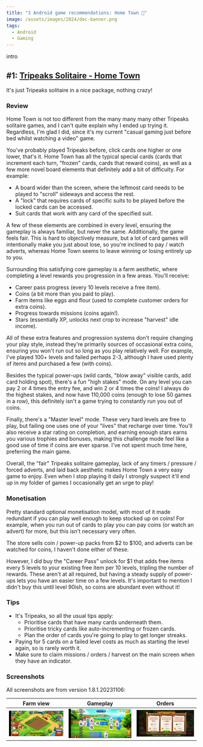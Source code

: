 ```yaml
---
title: "3 Android game recommendations: Home Town 🎴"
image: /assets/images/2024/dec-banner.png
tags:
  - Android
  - Gaming
---
```


intro

## #1: [Tripeaks Solitaire - Home Town](https://play.google.com/store/apps/details?id=solitaire.tripeaks.farm.town.adventure.card.games.free)

It's just Tripeaks solitaire in a nice package, nothing crazy!

### Review

Home Town is not too different from the many many many other Tripeaks solitaire games, and I can't quite explain why I ended up trying it. Regardless, I'm glad I did, since it's my current "casual gaming just before bed whilst watching a video" game.

You've probably played Tripeaks before, click cards one higher or one lower, that's it. Home Town has all the typical special cards (cards that increment each turn, "frozen" cards, cards that reward coins), as well as a few more novel board elements that definitely add a bit of difficulty. For example:

- A board wider than the screen, where the leftmost card needs to be played to "scroll" sideways and access the rest.
- A "lock" that requires cards of specific suits to be played before the locked cards can be accessed.
- Suit cards that work with any card of the specified suit.

A few of these elements are combined in every level, ensuring the gameplay is always familiar, but never the same. Additionally, the game feels fair. This is hard to objectively measure, but a lot of card games will intentionally make you just about lose, so you're inclined to pay / watch adverts, whereas Home Town seems to leave winning or losing entirely up to you.

Surrounding this satisfying core gameplay is a farm aesthetic, where completing a level rewards you progression in a few areas. You'll receive:

- Career pass progress (every 10 levels receive a free item).
- Coins (a bit more than you paid to play).
- Farm items like eggs and flour (used to complete customer orders for extra coins).
- Progress towards missions (coins again!).
- Stars (essentially XP, unlocks next crop to increase "harvest" idle income).

All of these extra features and progression systems don't require changing your play style, instead they're primarily sources of occasional extra coins, ensuring you won't run out so long as you play relatively well. For example, I've played 100+ levels and failed perhaps 2-3, although I have used plenty of items and purchased a few (with coins).

Besides the typical power-ups (wild cards, "blow away" visible cards, add card holding spot), there's a fun "high stakes" mode. On any level you can pay 2 or 4 times the entry fee, and win 2 or 4 times the coins! I always do the highest stakes, and now have 110,000 coins (enough to lose 50 games in a row), this definitely isn't a game trying to constantly run you out of coins.

Finally, there's a "Master level" mode. These very hard levels are free to play, but failing one uses one of your "lives" that recharge over time. You'll also receive a star rating on completion, and earning enough stars earns you various trophies and bonuses, making this challenge mode feel like a good use of time if coins are ever sparse. I've not spent much time here, preferring the main game.

Overall, the "fair" Tripeaks solitaire gameplay, lack of any timers / pressure / forced adverts, and laid back aesthetic makes Home Town a very easy game to enjoy. Even when I stop playing it daily I strongly suspect it'll end up in my folder of games I occasionally get an urge to play!

### Monetisation

Pretty standard optional monetisation model, with most of it made redundant if you can play well enough to keep stocked up on coins! For example, when you run out of cards to play you can pay coins (or watch an advert) for more, but this isn't necessary very often.

The store sells coin / power-up packs from $2 to $100, and adverts can be watched for coins, I haven't done either of these.

However, I did buy the "Career Pass" unlock for $1 that adds free items every 5 levels to your existing free item per 10 levels, tripling the number of rewards. These aren't at all required, but having a steady supply of power-ups lets you have an easier time on a few levels. It's important to mention I didn't buy this until level 90ish, so coins are abundant even without it!

### Tips

- It's Tripeaks, so all the usual tips apply:
  - Prioritise cards that have many cards underneath them.
  - Prioritise tricky cards like auto-incrementing or frozen cards.
  - Plan the order of cards you're going to play to get longer streaks.
- Paying for 5 cards on a failed level costs as much as starting the level again, so is rarely worth it.
- Make sure to claim missions / orders / harvest on the main screen when they have an indicator.

### Screenshots

All screenshots are from version 1.8.1.20231106:

|                                                     Farm view                                                     |                                                     Gameplay                                                     |                                                     Orders                                                     |
| :---------------------------------------------------------------------------------------------------------------: | :--------------------------------------------------------------------------------------------------------------: | :------------------------------------------------------------------------------------------------------------: |
| [![Tripeaks farm view](/assets/images/2024/dec-tripeaks-1-thumbnail.jpg)](/assets/images/2024/dec-tripeaks-1.jpg) | [![Tripeaks gameplay](/assets/images/2024/dec-tripeaks-2-thumbnail.jpg)](/assets/images/2024/dec-tripeaks-2.jpg) | [![Tripeaks orders](/assets/images/2024/dec-tripeaks-3-thumbnail.jpg)](/assets/images/2024/dec-tripeaks-3.jpg) |
